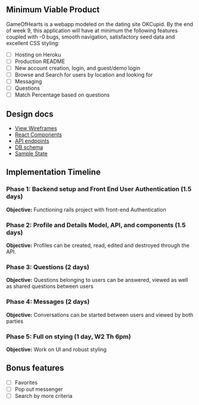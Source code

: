 ## Minimum Viable Product
GameOfHearts is a webapp modeled on the dating site OKCupid.
By the end of week 9, this application will have at minimum the following features coupled with -0 bugs, smooth navigation, satisfactory seed data and excellent CSS styling:

- [ ] Hosting on Heroku
- [ ] Production README
- [ ] New account creation, login, and guest/demo login
- [ ] Browse and Search for users by location and looking for
- [ ] Messaging
- [ ] Questions
- [ ] Match Percentage based on questions

## Design docs
* [View Wireframes][wireframes]
* [React Components][components]
* [API endpoints][api-endpoints]
* [DB schema][schema]
* [Sample State][sample-state]

 [wireframes]: wireframes
 [components]: component-hierarchy.md
 [sample-state]: sample-state.md
 [api-endpoints]: api-endpoints.md
 [schema]: schema.md

## Implementation Timeline


### Phase 1: Backend setup and Front End User Authentication (1.5 days)

**Objective:** Functioning rails project with front-end Authentication

### Phase 2: Profile and Details Model, API, and components (1.5 days)

**Objective:** Profiles can be created, read, edited and destroyed through
the API.

### Phase 3: Questions (2 days)

**Objective:** Questions belonging to users can be answered, viewed as well as shared
questions between users

### Phase 4: Messages (2 days)

**Objective:** Conversations can be started between users and viewed by both parties

### Phase 5: Full on stying (1 day, W2 Th 6pm)

**Objective:** Work on UI and robust styling

## Bonus features
- [ ] Favorites
- [ ] Pop out messenger
- [ ] Search by more criteria
